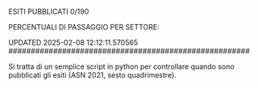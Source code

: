 ESITI PUBBLICATI 0/190 

PERCENTUALI DI PASSAGGIO PER SETTORE:

UPDATED 2025-02-08 12:12:11.570565
###################################################### 

Si tratta di un semplice script in python per controllare quando sono pubblicati gli esiti (ASN 2021, sesto quadrimestre).

